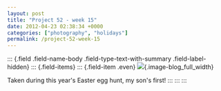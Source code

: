 ```yaml
---
layout: post
title: "Project 52 - week 15"
date: 2012-04-23 02:38:34 +0000
categories: ["photography", "holidays"]
permalink: /project-52-week-15
---
```

::: {.field .field-name-body .field-type-text-with-summary .field-label-hidden}
::: {.field-items}
::: {.field-item .even}
![](http://reluctanthacker.rollett.org/sites/default/files/styles/blog_full_width/public/easter_egg.jpg){.image-blog_full_width}

Taken during this year\'s Easter egg hunt, my son\'s first!
:::
:::
:::

